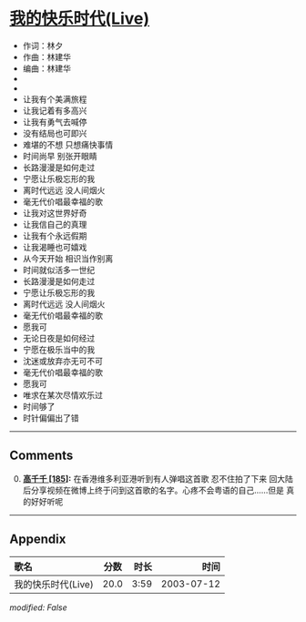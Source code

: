 # [我的快乐时代(Live)](https://music.163.com/song?id=31234195)

* 作词：林夕
* 作曲：林建华
* 编曲：林建华
*
*
* 让我有个美满旅程
* 让我记着有多高兴
* 让我有勇气去喊停
* 没有结局也可即兴
* 难堪的不想 只想痛快事情
* 时间尚早 别张开眼睛
* 长路漫漫是如何走过
* 宁愿让乐极忘形的我
* 离时代远远 没人间烟火
* 毫无代价唱最幸福的歌
* 让我对这世界好奇
* 让我信自己的真理
* 让我有个永远假期
* 让我渴睡也可嬉戏
* 从今天开始 相识当作别离
* 时间就似活多一世纪
* 长路漫漫是如何走过
* 宁愿让乐极忘形的我
* 离时代远远 没人间烟火
* 毫无代价唱最幸福的歌
* 愿我可
* 无论日夜是如何经过
* 宁愿在极乐当中的我
* 沈迷或放弃亦无可不可
* 毫无代价唱最幸福的歌
* 愿我可
* 唯求在某次尽情欢乐过
* 时间够了
* 时针偏偏出了错


---

## Comments
0. **[高千千 \[185\]](https://music.163.com/#/user/home?id=30552297):** 在香港维多利亚港听到有人弹唱这首歌 忍不住拍了下来 回大陆后分享视频在微博上终于问到这首歌的名字。心疼不会粤语的自己……但是 真的好好听呢



---

## Appendix

|歌名|分数|时长|时间|
|:---|:---:|---:|---:|
|我的快乐时代(Live)|20.0|3:59|2003-07-12

*modified: False*